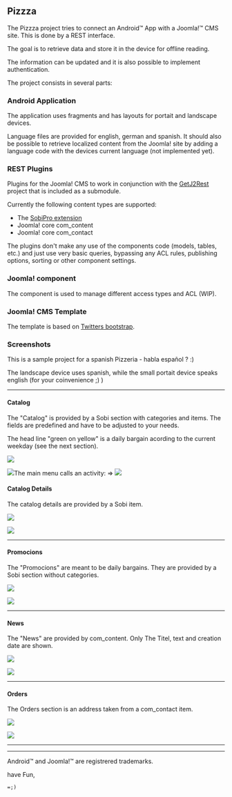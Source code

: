 ## Pizzza

The Pizzza project tries to connect an Android&trade; App with a Joomla!&trade; CMS site. This is done by a REST interface.

The goal is to retrieve data and store it in the device for offline reading.

The information can be updated and it is also possible to implement authentication.

The project consists in several parts:

### Android Application
The application uses fragments and has layouts for portait and landscape devices.

Language files are provided for english, german and spanish. It should also be possible to retrieve localized content from the Joomla! site by adding a language code with the devices current language (not implemented yet).

### REST Plugins
Plugins for the Joomla! CMS to work in conjunction with the [GetJ2Rest](https://github.com/elkuku/GetJ2Rest) project that is included as a submodule.

Currently the following content types are supported:

* The [SobiPro extension](http://sigsiu.net)
* Joomla! core com_content
* Joomla! core com_contact

The plugins don't make any use of the components code (models, tables, etc.) and just use very basic queries, bypassing any ACL rules, publishing options, sorting or other component settings.

### Joomla! component
The component is used to manage different access types and ACL (WIP).

### Joomla! CMS Template
The template is based on [Twitters bootstrap](http://twitter.github.com/bootstrap/).

### Screenshots

This is a sample project for a spanish Pizzeria - habla español ? :)

The landscape device uses spanish, while the small portait device speaks english (for your coinvenience ;) )

----

#### Catalog
The "Catalog" is provided by a Sobi section with categories and items. The fields are predefined and have to be adjusted to your needs.

The head line "green on yellow" is a daily bargain acording to the current weekday (see the next section).

![](http://i.imgur.com/rTlqa.png)

![](http://i.imgur.com/qmXpC.png)The main menu calls an activity: &rArr; ![](http://i.imgur.com/Xzg4f.png)

#### Catalog Details
The catalog details are provided by a Sobi item.

![](http://i.imgur.com/SIDp2.png)

![](http://i.imgur.com/OqRVa.png)

----

#### Promocions
The "Promocions" are meant to be daily bargains. They are provided by a Sobi section without categories.

![](http://i.imgur.com/axeqH.png)

![](http://i.imgur.com/2ssOI.png)

----

#### News
The "News" are provided by com_content. Only The Titel, text and creation date are shown.

![](http://i.imgur.com/NjdZZ.png)

![](http://i.imgur.com/cSjVR.png)

----

#### Orders
The Orders section is an address taken from a com_contact item.

![](http://i.imgur.com/8fDam.png)

![](http://i.imgur.com/5XRML.png)

----

----

Android&trade; and Joomla!&trade; are registrered trademarks.

have Fun,

```=;)```

